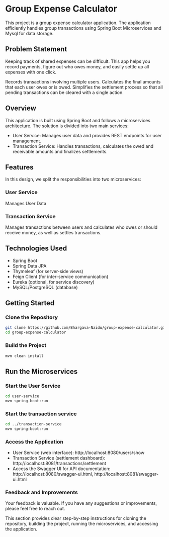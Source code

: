 # Group Expense Calculator

This project is a group expense calculator application. The application efficiently handles group transactions using Spring Boot Microservices and Mysql for data storage.

## Problem Statement

Keeping track of shared expenses can be difficult. This app helps you record payments, figure out who owes money, and easily settle up all expenses with one click. 

  Records transactions involving multiple users.
  Calculates the final amounts that each user owes or is owed.
  Simplifies the settlement process so that all pending transactions can be cleared with a single action.

  ## Overview
  
  This application is built using Spring Boot and follows a microservices architecture. The solution is divided into two main services:

  * User Service: Manages user data and provides REST endpoints for user management. 
  * Transaction Service: Handles transactions, calculates the owed and receivable amounts and finalizes settlements.

## Features

 In this design, we split the responsibilities into two microservices:
 
 ### User Service 
 Manages User Data

### Transaction Service 
 Manages transactions between users and calculates who owes or should receive money, as well as settles transactions.


## Technologies Used

- Spring Boot
- Spring Data JPA
- Thymeleaf (for server-side views)
- Feign Client (for inter-service communication)
- Eureka (optional, for service discovery)
- MySQL/PostgreSQL (database)

## Getting Started


### Clone the Repository

```bash
git clone https://github.com/Bhargava-Naidu/group-expense-calculator.git
cd group-expense-calculator
```

### Build the Project

```bash
mvn clean install
```

## Run the Microservices
### Start the User Service
```bash
cd user-service
mvn spring-boot:run
```
### Start the transaction service
```bash
cd ../transaction-service
mvn spring-boot:run
```
### Access the Application
  - User Service (web interface): http://localhost:8080/users/show
  - Transaction Service (settlement dashboard): http://localhost:8081/transactions/settlement
  - Access the Swagger UI for API documentation: http://localhost:8080/swagger-ui.html,  http://localhost:8081/swagger-ui.html
    
### Feedback and Improvements

Your feedback is valuable. If you have any suggestions or improvements, please feel free to reach out.

This section provides clear step-by-step instructions for cloning the repository, building the project, running the microservices, and accessing the application.
